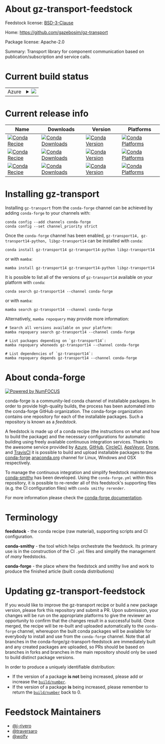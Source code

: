 About gz-transport-feedstock
============================

Feedstock license: [BSD-3-Clause](https://github.com/conda-forge/gz-transport-feedstock/blob/main/LICENSE.txt)

Home: https://github.com/gazebosim/gz-transport

Package license: Apache-2.0

Summary: Transport library for component communication based on publication/subscription and service calls.

Current build status
====================


<table>
    
  <tr>
    <td>Azure</td>
    <td>
      <details>
        <summary>
          <a href="https://dev.azure.com/conda-forge/feedstock-builds/_build/latest?definitionId=17600&branchName=main">
            <img src="https://dev.azure.com/conda-forge/feedstock-builds/_apis/build/status/gz-transport-feedstock?branchName=main">
          </a>
        </summary>
        <table>
          <thead><tr><th>Variant</th><th>Status</th></tr></thead>
          <tbody><tr>
              <td>osx_64_python3.9.____cpython</td>
              <td>
                <a href="https://dev.azure.com/conda-forge/feedstock-builds/_build/latest?definitionId=17600&branchName=main">
                  <img src="https://dev.azure.com/conda-forge/feedstock-builds/_apis/build/status/gz-transport-feedstock?branchName=main&jobName=osx&configuration=osx%20osx_64_python3.9.____cpython" alt="variant">
                </a>
              </td>
            </tr><tr>
              <td>osx_arm64_python3.9.____cpython</td>
              <td>
                <a href="https://dev.azure.com/conda-forge/feedstock-builds/_build/latest?definitionId=17600&branchName=main">
                  <img src="https://dev.azure.com/conda-forge/feedstock-builds/_apis/build/status/gz-transport-feedstock?branchName=main&jobName=osx&configuration=osx%20osx_arm64_python3.9.____cpython" alt="variant">
                </a>
              </td>
            </tr>
          </tbody>
        </table>
      </details>
    </td>
  </tr>
</table>

Current release info
====================

| Name | Downloads | Version | Platforms |
| --- | --- | --- | --- |
| [![Conda Recipe](https://img.shields.io/badge/recipe-gz--transport14-green.svg)](https://anaconda.org/conda-forge/gz-transport14) | [![Conda Downloads](https://img.shields.io/conda/dn/conda-forge/gz-transport14.svg)](https://anaconda.org/conda-forge/gz-transport14) | [![Conda Version](https://img.shields.io/conda/vn/conda-forge/gz-transport14.svg)](https://anaconda.org/conda-forge/gz-transport14) | [![Conda Platforms](https://img.shields.io/conda/pn/conda-forge/gz-transport14.svg)](https://anaconda.org/conda-forge/gz-transport14) |
| [![Conda Recipe](https://img.shields.io/badge/recipe-gz--transport14--python-green.svg)](https://anaconda.org/conda-forge/gz-transport14-python) | [![Conda Downloads](https://img.shields.io/conda/dn/conda-forge/gz-transport14-python.svg)](https://anaconda.org/conda-forge/gz-transport14-python) | [![Conda Version](https://img.shields.io/conda/vn/conda-forge/gz-transport14-python.svg)](https://anaconda.org/conda-forge/gz-transport14-python) | [![Conda Platforms](https://img.shields.io/conda/pn/conda-forge/gz-transport14-python.svg)](https://anaconda.org/conda-forge/gz-transport14-python) |
| [![Conda Recipe](https://img.shields.io/badge/recipe-libgz--transport14-green.svg)](https://anaconda.org/conda-forge/libgz-transport14) | [![Conda Downloads](https://img.shields.io/conda/dn/conda-forge/libgz-transport14.svg)](https://anaconda.org/conda-forge/libgz-transport14) | [![Conda Version](https://img.shields.io/conda/vn/conda-forge/libgz-transport14.svg)](https://anaconda.org/conda-forge/libgz-transport14) | [![Conda Platforms](https://img.shields.io/conda/pn/conda-forge/libgz-transport14.svg)](https://anaconda.org/conda-forge/libgz-transport14) |

Installing gz-transport
=======================

Installing `gz-transport` from the `conda-forge` channel can be achieved by adding `conda-forge` to your channels with:

```
conda config --add channels conda-forge
conda config --set channel_priority strict
```

Once the `conda-forge` channel has been enabled, `gz-transport14, gz-transport14-python, libgz-transport14` can be installed with `conda`:

```
conda install gz-transport14 gz-transport14-python libgz-transport14
```

or with `mamba`:

```
mamba install gz-transport14 gz-transport14-python libgz-transport14
```

It is possible to list all of the versions of `gz-transport14` available on your platform with `conda`:

```
conda search gz-transport14 --channel conda-forge
```

or with `mamba`:

```
mamba search gz-transport14 --channel conda-forge
```

Alternatively, `mamba repoquery` may provide more information:

```
# Search all versions available on your platform:
mamba repoquery search gz-transport14 --channel conda-forge

# List packages depending on `gz-transport14`:
mamba repoquery whoneeds gz-transport14 --channel conda-forge

# List dependencies of `gz-transport14`:
mamba repoquery depends gz-transport14 --channel conda-forge
```


About conda-forge
=================

[![Powered by
NumFOCUS](https://img.shields.io/badge/powered%20by-NumFOCUS-orange.svg?style=flat&colorA=E1523D&colorB=007D8A)](https://numfocus.org)

conda-forge is a community-led conda channel of installable packages.
In order to provide high-quality builds, the process has been automated into the
conda-forge GitHub organization. The conda-forge organization contains one repository
for each of the installable packages. Such a repository is known as a *feedstock*.

A feedstock is made up of a conda recipe (the instructions on what and how to build
the package) and the necessary configurations for automatic building using freely
available continuous integration services. Thanks to the awesome service provided by
[Azure](https://azure.microsoft.com/en-us/services/devops/), [GitHub](https://github.com/),
[CircleCI](https://circleci.com/), [AppVeyor](https://www.appveyor.com/),
[Drone](https://cloud.drone.io/welcome), and [TravisCI](https://travis-ci.com/)
it is possible to build and upload installable packages to the
[conda-forge](https://anaconda.org/conda-forge) [anaconda.org](https://anaconda.org/)
channel for Linux, Windows and OSX respectively.

To manage the continuous integration and simplify feedstock maintenance
[conda-smithy](https://github.com/conda-forge/conda-smithy) has been developed.
Using the ``conda-forge.yml`` within this repository, it is possible to re-render all of
this feedstock's supporting files (e.g. the CI configuration files) with ``conda smithy rerender``.

For more information please check the [conda-forge documentation](https://conda-forge.org/docs/).

Terminology
===========

**feedstock** - the conda recipe (raw material), supporting scripts and CI configuration.

**conda-smithy** - the tool which helps orchestrate the feedstock.
                   Its primary use is in the construction of the CI ``.yml`` files
                   and simplify the management of *many* feedstocks.

**conda-forge** - the place where the feedstock and smithy live and work to
                  produce the finished article (built conda distributions)


Updating gz-transport-feedstock
===============================

If you would like to improve the gz-transport recipe or build a new
package version, please fork this repository and submit a PR. Upon submission,
your changes will be run on the appropriate platforms to give the reviewer an
opportunity to confirm that the changes result in a successful build. Once
merged, the recipe will be re-built and uploaded automatically to the
`conda-forge` channel, whereupon the built conda packages will be available for
everybody to install and use from the `conda-forge` channel.
Note that all branches in the conda-forge/gz-transport-feedstock are
immediately built and any created packages are uploaded, so PRs should be based
on branches in forks and branches in the main repository should only be used to
build distinct package versions.

In order to produce a uniquely identifiable distribution:
 * If the version of a package **is not** being increased, please add or increase
   the [``build/number``](https://docs.conda.io/projects/conda-build/en/latest/resources/define-metadata.html#build-number-and-string).
 * If the version of a package **is** being increased, please remember to return
   the [``build/number``](https://docs.conda.io/projects/conda-build/en/latest/resources/define-metadata.html#build-number-and-string)
   back to 0.

Feedstock Maintainers
=====================

* [@j-rivero](https://github.com/j-rivero/)
* [@traversaro](https://github.com/traversaro/)
* [@wolfv](https://github.com/wolfv/)

